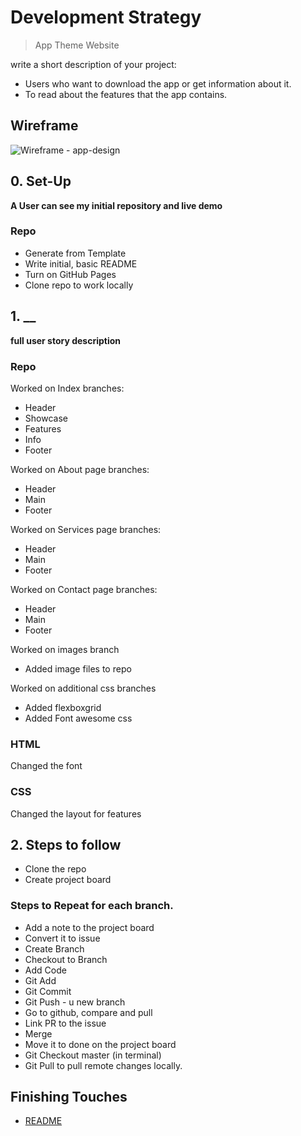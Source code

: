 # Development Strategy

> App Theme Website

write a short description of your project:
- Users who want to download the app or get information about it.
- To read about the features that the app contains.

## Wireframe

<!-- include a wireframe for your project in this repository, and display it here -->
<!-- wireframe.cc is a good site for getting started with wireframes -->
![Wireframe - app-design](https://user-images.githubusercontent.com/60271901/95391768-0fda7080-0911-11eb-88af-a35869dd46da.png)

## 0. Set-Up

__A User can see my initial repository and live demo__

### Repo

- Generate from Template
- Write initial, basic README
- Turn on GitHub Pages
- Clone repo to work locally

## 1. __

__full user story description__

### Repo

Worked on Index branches:
* Header
* Showcase
* Features 
* Info
* Footer

Worked on About page branches:
* Header 
* Main 
* Footer

Worked on Services page branches:
* Header
* Main
* Footer

Worked on Contact page branches:
* Header
* Main
* Footer

Worked on images branch
* Added image files to repo

Worked on additional css branches
* Added flexboxgrid
* Added Font awesome css

### HTML

Changed the font

### CSS

Changed the layout for features

## 2. Steps to follow
* Clone the repo
* Create project board

### Steps to Repeat for each branch.
* Add a note to the project board
* Convert it to issue
* Create Branch
* Checkout to Branch
* Add Code
* Git Add
* Git Commit
* Git Push - u new branch
* Go to github, compare and pull
* Link PR to the issue
* Merge
* Move it to done on the project board
* Git Checkout master (in terminal)
* Git Pull to pull remote changes locally.

## Finishing Touches

  - [README](https://github.com/sharafcs50/app-theme/blob/master/README.md)

